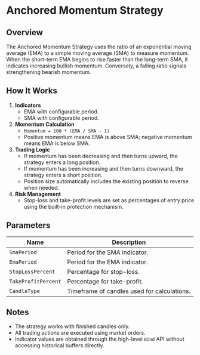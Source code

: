 # Anchored Momentum Strategy

## Overview
The Anchored Momentum Strategy uses the ratio of an exponential moving average (EMA) to a simple moving average (SMA) to measure momentum. When the short-term EMA begins to rise faster than the long-term SMA, it indicates increasing bullish momentum. Conversely, a falling ratio signals strengthening bearish momentum.

## How It Works
1. **Indicators**
   - EMA with configurable period.
   - SMA with configurable period.
2. **Momentum Calculation**
   - `Momentum = 100 * (EMA / SMA - 1)`
   - Positive momentum means EMA is above SMA; negative momentum means EMA is below SMA.
3. **Trading Logic**
   - If momentum has been decreasing and then turns upward, the strategy enters a long position.
   - If momentum has been increasing and then turns downward, the strategy enters a short position.
   - Position size automatically includes the existing position to reverse when needed.
4. **Risk Management**
   - Stop-loss and take-profit levels are set as percentages of entry price using the built-in protection mechanism.

## Parameters
| Name | Description |
|------|-------------|
| `SmaPeriod` | Period for the SMA indicator. |
| `EmaPeriod` | Period for the EMA indicator. |
| `StopLossPercent` | Percentage for stop-loss. |
| `TakeProfitPercent` | Percentage for take-profit. |
| `CandleType` | Timeframe of candles used for calculations. |

## Notes
- The strategy works with finished candles only.
- All trading actions are executed using market orders.
- Indicator values are obtained through the high-level `Bind` API without accessing historical buffers directly.
